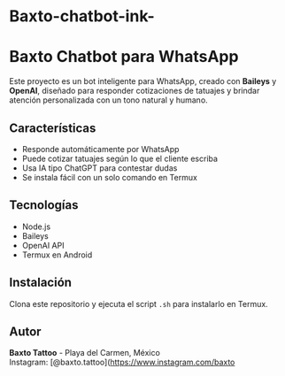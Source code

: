 # Baxto-chatbot-ink-
# Baxto Chatbot para WhatsApp

Este proyecto es un bot inteligente para WhatsApp, creado con **Baileys** y **OpenAI**, diseñado para responder cotizaciones de tatuajes y brindar atención personalizada con un tono natural y humano.

## Características
- Responde automáticamente por WhatsApp
- Puede cotizar tatuajes según lo que el cliente escriba
- Usa IA tipo ChatGPT para contestar dudas
- Se instala fácil con un solo comando en Termux

## Tecnologías
- Node.js
- Baileys
- OpenAI API
- Termux en Android

## Instalación
Clona este repositorio y ejecuta el script `.sh` para instalarlo en Termux.

## Autor
**Baxto Tattoo** - Playa del Carmen, México  
Instagram: [@baxto.tattoo](https://www.instagram.com/baxto
